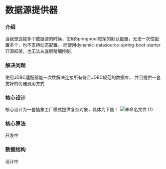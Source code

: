 # 数据源提供器
### 介绍
当我想连接多个数据源的时候，使用Springboot框架的默认配置，无法一次性配置多个，也不支持动态配置。
而使用dynamic-datasource-spring-boot-starter开源框架，也无法从底层精细控制。

### 解决问题
使用JDBC适配器能一次性解决连接所有符合JDBC规范的数据库，
并且提供一套友好的优雅调用方式

### 核心设计
核心设计为一套抽象工厂模式提供复杂对象，具体为下图：
![未命名文件 (1)](https://user-images.githubusercontent.com/71875676/192719831-34df8185-90d7-488f-987b-b18c14380172.png)

### 核心算法
开发中

### 数据结构
设计中

